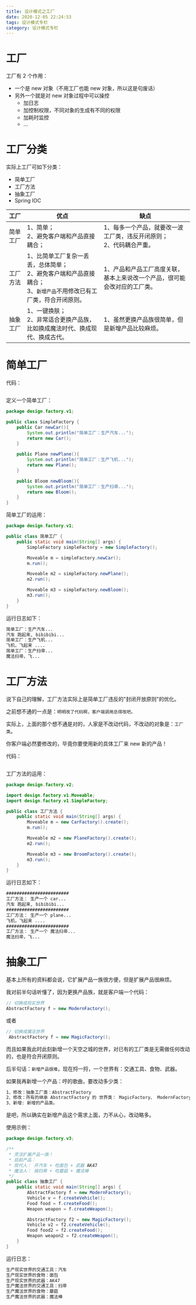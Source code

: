 ```yaml
---
title: 设计模式之工厂
date: 2020-12-05 22:24:53
tags: 设计模式专栏
category: 设计模式专栏
---
```

# 工厂

工厂有 2 个作用：
* 一个是 new 对象（不用工厂也能 new 对象，所以这是句废话）
* 另外一个就是对 new 对象过程中可以操控
    * 加日志
    * 加控制权限，不同对象的生成有不同的权限
    * 加耗时监控
    * ...

# 工厂分类
实际上工厂可如下分类： 
* 简单工厂
* 工厂方法
* 抽象工厂
* Spring IOC

|工厂|优点|缺点|
|:---| ---| ---|
|简单工厂|1、简单；<br>2、避免客户端和产品直接耦合；<br> | 1、每多一个产品，就要改一波工厂类，违反开闭原则；<br>2、代码耦合严重。|
|工厂方法|1、比简单工厂复杂一丢丢，总体简单；<br> 2、避免客户端和产品直接耦合；<br>3、`新增产品`不用修改已有工厂类，符合开闭原则。 <br> | 1、产品和产品工厂高度关联，基本上来说改一个产品，很可能会改对应的工厂类。|
|抽象工厂|1、一键换肤；<br> 2、非常适合更换产品族，比如换成魔法时代、换成现代、换成古代。 | 1、虽然更换产品族很简单，但是新增产品比较麻烦。|


# 简单工厂

代码：
```dtd

```
定义一个简单工厂：
```java
package design.factory.v1;

public class SimpleFactory {
    public Car newCar(){
        System.out.println("简单工厂：生产汽车...");
        return new Car();
    }

    public Plane newPlane(){
        System.out.println("简单工厂：生产飞机...");
        return new Plane();
    }

    public Bloom newBloom(){
        System.out.println("简单工厂：生产扫帚...");
        return new Bloom();
    }
}

```
简单工厂的运用：
```java
package design.factory.v1;

public class 简单工厂 {
    public static void main(String[] args) {
        SimpleFactory simpleFactory = new SimpleFactory();

        Moveable m = simpleFactory.newCar();
        m.run();

        Moveable m2 = simpleFactory.newPlane();
        m2.run();

        Moveable m3 = simpleFactory.newBloom();
        m3.run();
    }
}

```

运行日志如下：
```dtd
简单工厂：生产汽车...
汽车 跑起来, bibibibi...
简单工厂：生产飞机...
飞机，飞起来 ....
简单工厂：生产扫帚...
魔法扫帚，飞...
```

# 工厂方法
说下自己的理解，工厂方法实际上是简单工厂违反的"封闭开放原则"的优化。

之前想不通的一点是：`明明改了代码啊，客户端调用总得改吧。`

实际上，上面的那个想不通是对的，人家是不改动代码，不改动的对象是：`工厂类`。

你客户端必然要修改的，毕竟你要使用新的具体工厂来 new 新的产品！

代码：
```dtd
```

工厂方法的运用：
```java
package design.factory.v2;

import design.factory.v1.Moveable;
import design.factory.v1.SimpleFactory;

public class 工厂方法 {
    public static void main(String[] args) {
        Moveable m = new CarFactory().create();
        m.run();

        Moveable m2 = new PlaneFactory().create();
        m2.run();

        Moveable m3 = new BroomFactory().create();
        m3.run();
    }
}
```

运行日志如下：
```dtd
########################
工厂方法： 生产一个 car...
汽车 跑起来, bibibibi...
########################
工厂方法： 生产一个 plane...
飞机，飞起来 ....
########################
工厂方法： 生产一个 魔法扫帚...
魔法扫帚，飞...
```
# 抽象工厂

基本上所有的资料都会说，它扩展产品一族很方便，但是扩展产品很麻烦。

我对前半句话听懂了，因为更换产品族，就是客户端一个代码：
```java
// 切换成现实世界
AbstractFactory f = new ModernFactory();
```
或者
```java
// 切换成魔法世界
 AbstractFactory f = new MagicFactory();
```
而且如果我此时此刻新增一个天空之城的世界，对已有的工厂类是无需做任何改动的，也是符合开闭原则。

后半句话：`新增产品很难`，现在捋一捋，一个世界有：交通工具、食物、武器。

如果我再新增一个产品：哼的歌曲，要改动多少类：
```dtd
1、修改：抽象工厂类：AbstractFactory
2、修改：所有的继承 AbstractFactory 的 世界类： MagicFactory、 ModernFactory
3、新增: 新增的产品类。
```
是吧，所以确实在新增产品这个需求上面，力不从心，改动略多。


使用示例：
```java
package design.factory.v3;

/**
 * 灵活扩展产品一族！
 * 目前产品：
 * 现代人： 开汽车 + 吃面包 + 武器 AK47
 * 魔法人： 骑扫帚 + 吃蘑菇 + 魔法棒
 */
public class 抽象工厂 {
    public static void main(String[] args) {
        AbstractFactory f = new ModernFactory();
        Vehicle v = f.createVehicle();
        Food food = f.createFood();
        Weapon weapon = f.createWeapon();

        AbstractFactory f2 = new MagicFactory();
        Vehicle v2 = f2.createVehicle();
        Food food2 = f2.createFood();
        Weapon weapon2 = f2.createWeapon();
    }
}
```

运行日志：
```dtd
生产现实世界的交通工具：汽车
生产现实世界的食物：面包
生产现实世界的武器：AK47
生产魔法世界的交通工具：扫帚
生产魔法世界的食物：蘑菇
生产魔法世界的武器：魔法棒
```